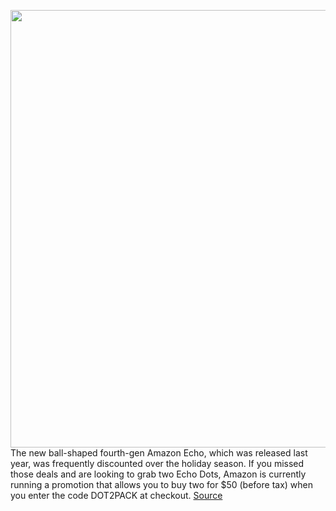 <img src='https://cdn.vox-cdn.com/thumbor/LHNKZK0SXtrj083eegAZoo-GGPE=/0x0:2050x1367/1200x800/filters:focal(861x520:1189x848)/cdn.vox-cdn.com/uploads/chorus_image/image/68650512/dseifert_201025_4263_00011.0.0.jpg' width='700px' /><br/>
The new ball-shaped fourth-gen Amazon Echo, which was released last year, was frequently discounted over the holiday season. If you missed those deals and are looking to grab two Echo Dots, Amazon is currently running a promotion that allows you to buy two for $50 (before tax) when you enter the code DOT2PACK at checkout.
<a href='https://www.theverge.com/good-deals/2021/1/11/22224715/amazon-echo-dot-airpods-pro-beats-solo-pro-deal-sale'> Source <a/>